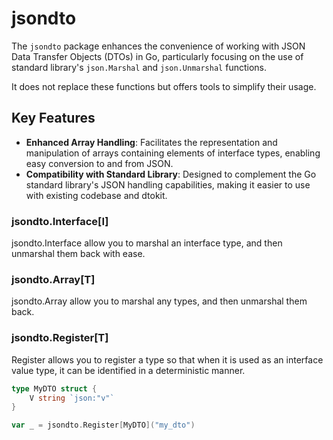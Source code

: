 # jsondto

The `jsondto` package enhances the convenience of working with JSON Data Transfer Objects (DTOs) in Go,
particularly focusing on the use of standard library's `json.Marshal` and `json.Unmarshal` functions.

It does not replace these functions but offers tools to simplify their usage.

## Key Features

- **Enhanced Array Handling**: Facilitates the representation
  and manipulation of arrays containing elements of interface types,
  enabling easy conversion to and from JSON.
- **Compatibility with Standard Library**:
  Designed to complement the Go standard library's JSON handling capabilities,
  making it easier to use with existing codebase and dtokit.

### jsondto.Interface[I]

jsondto.Interface allow you to marshal an interface type, and then unmarshal them back with ease.

### jsondto.Array[T]

jsondto.Array allow you to marshal any types, and then unmarshal them back.

### jsondto.Register[T]

Register allows you to register a type so that when it is used as an interface value type,
it can be identified in a deterministic manner.

```go
type MyDTO struct {
	V string `json:"v"`
}

var _ = jsondto.Register[MyDTO]("my_dto")
```